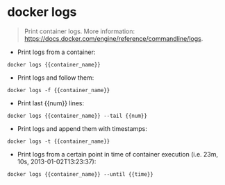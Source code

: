 # docker logs

> Print container logs.
> More information: <https://docs.docker.com/engine/reference/commandline/logs>.

- Print logs from a container:

`docker logs {{container_name}}`

- Print logs and follow them:

`docker logs -f {{container_name}}`

- Print last {{num}} lines:

`docker logs {{container_name}} --tail {{num}}`

- Print logs and append them with timestamps:

`docker logs -t {{container_name}}`

- Print logs from a certain point in time of container execution (i.e. 23m, 10s, 2013-01-02T13:23:37):

`docker logs {{container_name}} --until {{time}}`
